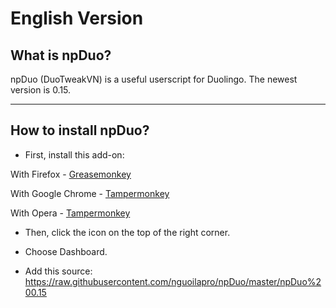 # English Version

## What is npDuo?
npDuo (DuoTweakVN) is a useful userscript for Duolingo. The newest version is 0.15. 
_____________________________________
## How to install npDuo?
+ First, install this add-on:

With Firefox - [Greasemonkey](https://addons.mozilla.org/ru/firefox/addon/greasemonkey/)

With Google Chrome - [Tampermonkey](https://chrome.google.com/webstore/detail/tampermonkey/dhdgffkkebhmkfjojejmpbldmpobfkfo)

With Opera - [Tampermonkey](https://addons.opera.com/ru/extensions/details/tampermonkey-beta/)

+ Then, click the icon on the top of the right corner.

+ Choose Dashboard.

+ Add this source: https://raw.githubusercontent.com/nguoilapro/npDuo/master/npDuo%200.15
